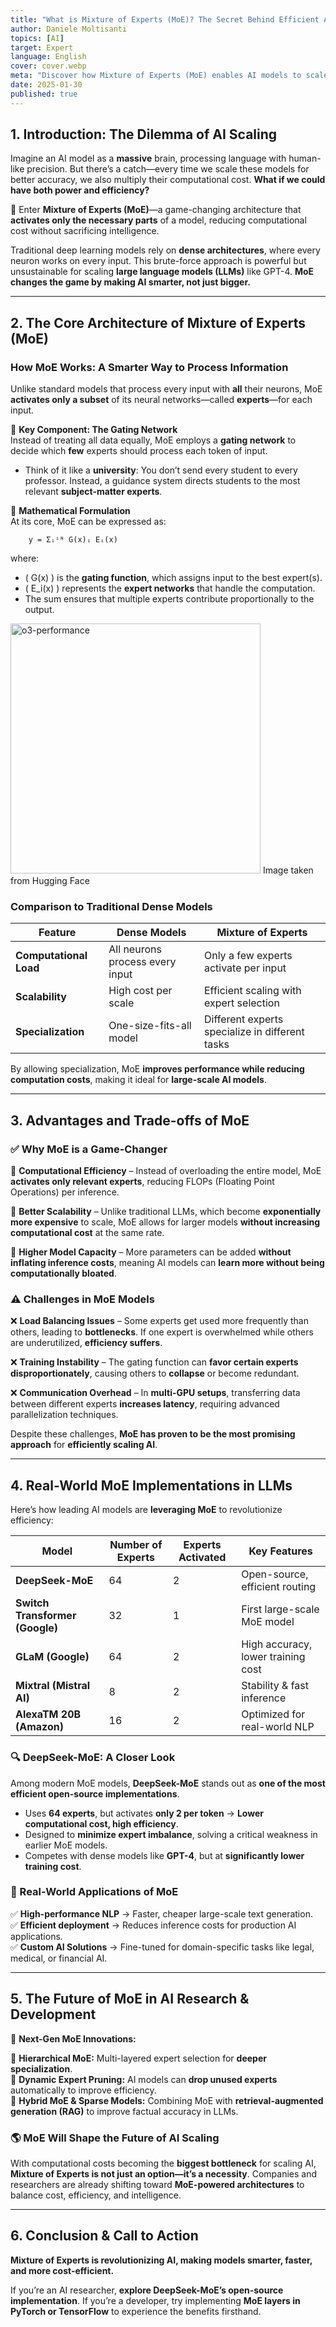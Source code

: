 ```yaml
---
title: "What is Mixture of Experts (MoE)? The Secret Behind Efficient AI Models"
author: Daniele Moltisanti
topics: [AI]
target: Expert
language: English
cover: cover.webp
meta: "Discover how Mixture of Experts (MoE) enables AI models to scale efficiently without massive computational costs. Learn how MoE works, its advantages, and real-world implementations in LLMs"
date: 2025-01-30
published: true
---
```





## 1. Introduction: The Dilemma of AI Scaling

Imagine an AI model as a **massive** brain, processing language with human-like precision. But there’s a catch—every time we scale these models for better accuracy, we also multiply their computational cost. **What if we could have both power and efficiency?**  

🚀 Enter **Mixture of Experts (MoE)**—a game-changing architecture that **activates only the necessary parts** of a model, reducing computational cost without sacrificing intelligence.  

Traditional deep learning models rely on **dense architectures**, where every neuron works on every input. This brute-force approach is powerful but unsustainable for scaling **large language models (LLMs)** like GPT-4. **MoE changes the game by making AI smarter, not just bigger.**  

---

## 2. The Core Architecture of Mixture of Experts (MoE)





### How MoE Works: A Smarter Way to Process Information

Unlike standard models that process every input with **all** their neurons, MoE **activates only a subset** of its neural networks—called **experts**—for each input.  

🔹 **Key Component: The Gating Network**  
Instead of treating all data equally, MoE employs a **gating network** to decide which **few** experts should process each token of input.  

- Think of it like a **university**: You don’t send every student to every professor. Instead, a guidance system directs students to the most relevant **subject-matter experts**.  

🔹 **Mathematical Formulation**  
At its core, MoE can be expressed as:  



        y = Σᵢⁱᴺ G(x)ᵢ Eᵢ(x)


where:  
- \( G(x) \) is the **gating function**, which assigns input to the best expert(s).  
- \( E_i(x) \) represents the **expert networks** that handle the computation.  
- The sum ensures that multiple experts contribute proportionally to the output.

<p >
    <img src="https://huggingface.co/datasets/huggingface/documentation-images/resolve/main/blog/moe/01_moe_layer.png" alt="o3-performance" height="400px" width="auto">
    Image taken from Hugging Face
</p>

### Comparison to Traditional Dense Models  

| Feature | Dense Models | Mixture of Experts |
|---------|-------------|--------------------|
| **Computational Load** | All neurons process every input | Only a few experts activate per input |
| **Scalability** | High cost per scale | Efficient scaling with expert selection |
| **Specialization** | One-size-fits-all model | Different experts specialize in different tasks |

By allowing specialization, MoE **improves performance while reducing computation costs**, making it ideal for **large-scale AI models**.

---

## 3. Advantages and Trade-offs of MoE  

### ✅ Why MoE is a Game-Changer  

🔹 **Computational Efficiency** – Instead of overloading the entire model, MoE **activates only relevant experts**, reducing FLOPs (Floating Point Operations) per inference.  

🔹 **Better Scalability** – Unlike traditional LLMs, which become **exponentially more expensive** to scale, MoE allows for larger models **without increasing computational cost** at the same rate.  

🔹 **Higher Model Capacity** – More parameters can be added **without inflating inference costs**, meaning AI models can **learn more without being computationally bloated**.  

### ⚠️ Challenges in MoE Models 

❌ **Load Balancing Issues** – Some experts get used more frequently than others, leading to **bottlenecks**. If one expert is overwhelmed while others are underutilized, **efficiency suffers**.  

❌ **Training Instability** – The gating function can **favor certain experts disproportionately**, causing others to **collapse** or become redundant.  

❌ **Communication Overhead** – In **multi-GPU setups**, transferring data between different experts **increases latency**, requiring advanced parallelization techniques.  

Despite these challenges, **MoE has proven to be the most promising approach** for **efficiently scaling AI**.

---

## 4. Real-World MoE Implementations in LLMs  

Here’s how leading AI models are **leveraging MoE** to revolutionize efficiency:  

| **Model** | **Number of Experts** | **Experts Activated** | **Key Features** |
|-----------|----------------------|----------------------|------------------|
| **DeepSeek-MoE** | 64 | 2 | Open-source, efficient routing |
| **Switch Transformer (Google)** | 32 | 1 | First large-scale MoE model |
| **GLaM (Google)** | 64 | 2 | High accuracy, lower training cost |
| **Mixtral (Mistral AI)** | 8 | 2 | Stability & fast inference |
| **AlexaTM 20B (Amazon)** | 16 | 2 | Optimized for real-world NLP |

### 🔍 DeepSeek-MoE: A Closer Look

Among modern MoE models, **DeepSeek-MoE** stands out as **one of the most efficient open-source implementations**.  

- Uses **64 experts**, but activates **only 2 per token** → **Lower computational cost, high efficiency**.  
- Designed to **minimize expert imbalance**, solving a critical weakness in earlier MoE models.  
- Competes with dense models like **GPT-4**, but at **significantly lower training cost**.  

### 📌 Real-World Applications of MoE 

✅ **High-performance NLP** → Faster, cheaper large-scale text generation.  
✅ **Efficient deployment** → Reduces inference costs for production AI applications.  
✅ **Custom AI Solutions** → Fine-tuned for domain-specific tasks like legal, medical, or financial AI.  

---

## 5. The Future of MoE in AI Research & Development

🔮 **Next-Gen MoE Innovations:**  

🚀 **Hierarchical MoE:** Multi-layered expert selection for **deeper specialization**.  
🚀 **Dynamic Expert Pruning:** AI models can **drop unused experts** automatically to improve efficiency.  
🚀 **Hybrid MoE & Sparse Models:** Combining MoE with **retrieval-augmented generation (RAG)** to improve factual accuracy in LLMs.  

### 🌎 MoE Will Shape the Future of AI Scaling

With computational costs becoming the **biggest bottleneck** for scaling AI, **Mixture of Experts is not just an option—it’s a necessity**. Companies and researchers are already shifting toward **MoE-powered architectures** to balance cost, efficiency, and intelligence.

---

## 6. Conclusion & Call to Action

**Mixture of Experts is revolutionizing AI, making models smarter, faster, and more cost-efficient.**  

If you’re an AI researcher, **explore DeepSeek-MoE’s open-source implementation**. If you’re a developer, try implementing **MoE layers in PyTorch or TensorFlow** to experience the benefits firsthand.  

